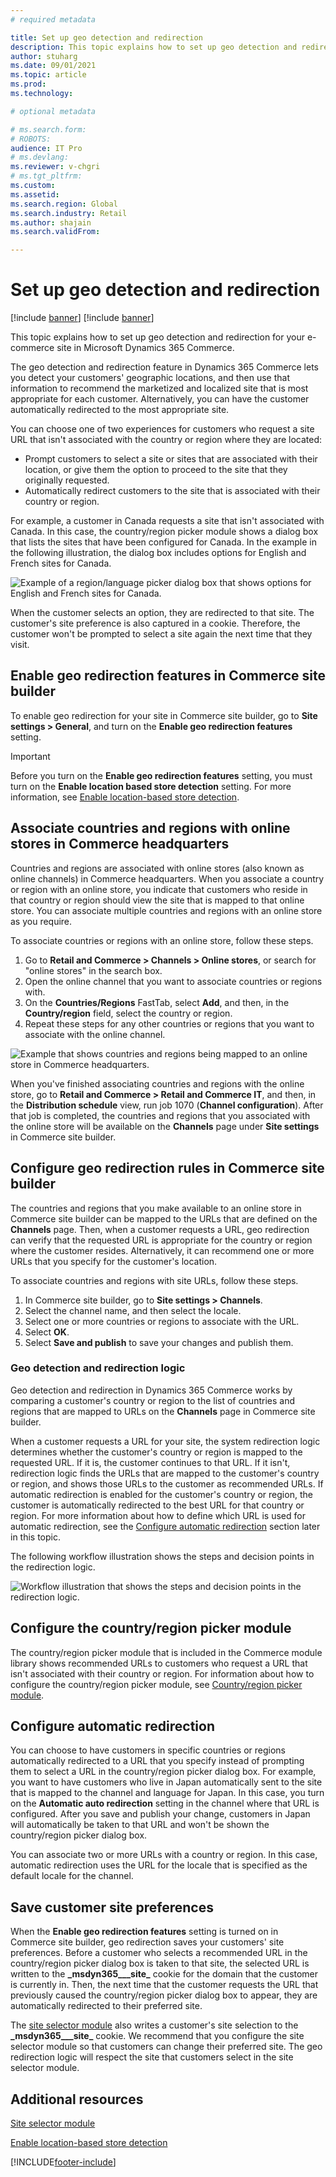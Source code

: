 ```yaml
---
# required metadata

title: Set up geo detection and redirection
description: This topic explains how to set up geo detection and redirection for your e-commerce site in Microsoft Dynamics 365 Commerce.
author: stuharg
ms.date: 09/01/2021
ms.topic: article
ms.prod: 
ms.technology: 

# optional metadata

# ms.search.form: 
# ROBOTS: 
audience: IT Pro
# ms.devlang: 
ms.reviewer: v-chgri
# ms.tgt_pltfrm: 
ms.custom: 
ms.assetid: 
ms.search.region: Global
ms.search.industry: Retail
ms.author: shajain
ms.search.validFrom: 

---
```

# Set up geo detection and redirection

[!include [banner](../includes/banner.md)]
[!include [banner](../includes/preview-banner.md)]

This topic explains how to set up geo detection and redirection for your e-commerce site in Microsoft Dynamics 365 Commerce.

The geo detection and redirection feature in Dynamics 365 Commerce lets you detect your customers' geographic locations, and then use that information to recommend the marketized and localized site that is most appropriate for each customer. Alternatively, you can have the customer automatically redirected to the most appropriate site.

You can choose one of two experiences for customers who request a site URL that isn't associated with the country or region where they are located:

- Prompt customers to select a site or sites that are associated with their location, or give them the option to proceed to the site that they originally requested.
- Automatically redirect customers to the site that is associated with their country or region.

For example, a customer in Canada requests a site that isn't associated with Canada. In this case, the country/region picker module shows a dialog box that lists the sites that have been configured for Canada. In the example in the following illustration, the dialog box includes options for English and French sites for Canada.

![Example of a region/language picker dialog box that shows options for English and French sites for Canada.](./media/Geo_Country-region-picker.png)

When the customer selects an option, they are redirected to that site. The customer's site preference is also captured in a cookie. Therefore, the customer won't be prompted to select a site again the next time that they visit.

## Enable geo redirection features in Commerce site builder

To enable geo redirection for your site in Commerce site builder, go to **Site settings \> General**, and turn on the **Enable geo redirection features** setting.

> [!IMPORTANT]
> Before you turn on the **Enable geo redirection features** setting, you must turn on the **Enable location based store detection** setting. For more information, see [Enable location-based store detection](enable-store-detection.md).

## Associate countries and regions with online stores in Commerce headquarters

Countries and regions are associated with online stores (also known as online channels) in Commerce headquarters. When you associate a country or region with an online store, you indicate that customers who reside in that country or region should view the site that is mapped to that online store. You can associate multiple countries and regions with an online store as you require.

To associate countries or regions with an online store, follow these steps.

1. Go to **Retail and Commerce \> Channels \> Online stores**, or search for "online stores" in the search box.
1. Open the online channel that you want to associate countries or regions with.
1. On the **Countries/Regions** FastTab, select **Add**, and then, in the **Country/region** field, select the country or region.
1. Repeat these steps for any other countries or regions that you want to associate with the online channel.

![Example that shows countries and regions being mapped to an online store in Commerce headquarters.](./media/Geo_HQ-Country-Mapping.png)

When you've finished associating countries and regions with the online store, go to **Retail and Commerce \> Retail and Commerce IT**, and then, in the **Distribution schedule** view, run job 1070 (**Channel configuration**). After that job is completed, the countries and regions that you associated with the online store will be available on the **Channels** page under **Site settings** in Commerce site builder.

## Configure geo redirection rules in Commerce site builder

The countries and regions that you make available to an online store in Commerce site builder can be mapped to the URLs that are defined on the **Channels** page. Then, when a customer requests a URL, geo redirection can verify that the requested URL is appropriate for the country or region where the customer resides. Alternatively, it can recommend one or more URLs that you specify for the customer's location.

To associate countries and regions with site URLs, follow these steps.

1. In Commerce site builder, go to **Site settings \> Channels**.
1. Select the channel name, and then select the locale.
1. Select one or more countries or regions to associate with the URL.
1. Select **OK**.
1. Select **Save and publish** to save your changes and publish them.

### Geo detection and redirection logic

Geo detection and redirection in Dynamics 365 Commerce works by comparing a customer's country or region to the list of countries and regions that are mapped to URLs on the **Channels** page in Commerce site builder.

When a customer requests a URL for your site, the system redirection logic determines whether the customer's country or region is mapped to the requested URL. If it is, the customer continues to that URL. If it isn't, redirection logic finds the URLs that are mapped to the customer's country or region, and shows those URLs to the customer as recommended URLs. If automatic redirection is enabled for the customer's country or region, the customer is automatically redirected to the best URL for that country or region. For more information about how to define which URL is used for automatic redirection, see the [Configure automatic redirection](#configure-automatic-redirection) section later in this topic.

The following workflow illustration shows the steps and decision points in the redirection logic.

![Workflow illustration that shows the steps and decision points in the redirection logic.](./media/Geo_Redirection-Logic.png)

## Configure the country/region picker module

The country/region picker module that is included in the Commerce module library shows recommended URLs to customers who request a URL that isn't associated with their country or region. For information about how to configure the country/region picker module, see [Country/region picker module](country-region-picker-module.md).

## Configure automatic redirection

You can choose to have customers in specific countries or regions automatically redirected to a URL that you specify instead of prompting them to select a URL in the country/region picker dialog box. For example, you want to have customers who live in Japan automatically sent to the site that is mapped to the channel and language for Japan. In this case, you turn on the **Automatic auto redirection** setting in the channel where that URL is configured. After you save and publish your change, customers in Japan will automatically be taken to that URL and won't be shown the country/region picker dialog box.

You can associate two or more URLs with a country or region. In this case, automatic redirection uses the URL for the locale that is specified as the default locale for the channel.

## Save customer site preferences

When the **Enable geo redirection features** setting is turned on in Commerce site builder, geo redirection saves your customers' site preferences. Before a customer who selects a recommended URL in the country/region picker dialog box is taken to that site, the selected URL is written to the **\_msdyn365\_\_\_site\_** cookie for the domain that the customer is currently in. Then, the next time that the customer requests the URL that previously caused the country/region picker dialog box to appear, they are automatically redirected to their preferred site.

The [site selector module](site-selector.md) also writes a customer's site selection to the **\_msdyn365\_\_\_site\_** cookie. We recommend that you configure the site selector module so that customers can change their preferred site. The geo redirection logic will respect the site that customers select in the site selector module.

## Additional resources

[Site selector module](site-selector.md)

[Enable location-based store detection](enable-store-detection.md)

[!INCLUDE[footer-include](../includes/footer-banner.md)]
